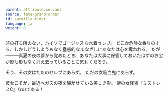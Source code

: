```yaml
---
parent: attribute.servant
source: fate-grand-order
id: carmilla-rider
language: ja
weight: 0
---
```


非の打ち所のない、ハイソでゴージャスな水着セレブ。
どこか危険な香りのする、しかしどうしようもなく蠱惑的なまなざしにあなたは心を奪われる。
だが―――真夏の夜の夢から覚めたとき、あなたは大事に保管しておいたはずのお宝が影も形もなく消え去っていることに気付くだろう。

そう、その女はただのセレブにあらず。
ただの女吸血鬼にあらず。

彼女こそが、最近ベガスの夜を騒がせている美しき影。
謎の女怪盗『ミストレスC』なのである！

